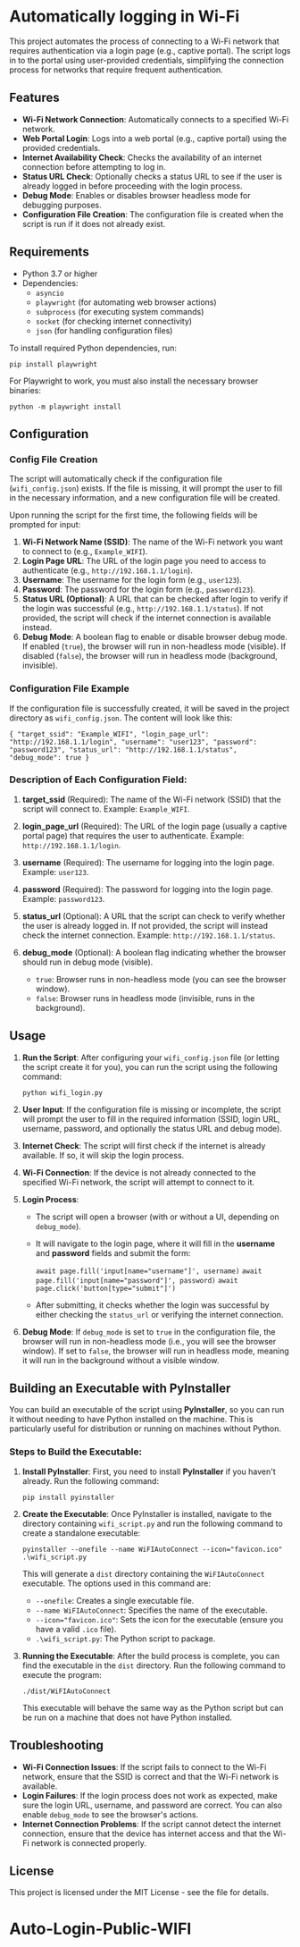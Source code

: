 Automatically logging in Wi-Fi
======================

This project automates the process of connecting to a Wi-Fi network that requires authentication via a login page (e.g., captive portal). The script logs in to the portal using user-provided credentials, simplifying the connection process for networks that require frequent authentication.

Features
--------

-   **Wi-Fi Network Connection**: Automatically connects to a specified Wi-Fi network.
-   **Web Portal Login**: Logs into a web portal (e.g., captive portal) using the provided credentials.
-   **Internet Availability Check**: Checks the availability of an internet connection before attempting to log in.
-   **Status URL Check**: Optionally checks a status URL to see if the user is already logged in before proceeding with the login process.
-   **Debug Mode**: Enables or disables browser headless mode for debugging purposes.
-   **Configuration File Creation**: The configuration file is created when the script is run if it does not already exist.

Requirements
------------

-   Python 3.7 or higher
-   Dependencies:
    -   `asyncio`
    -   `playwright` (for automating web browser actions)
    -   `subprocess` (for executing system commands)
    -   `socket` (for checking internet connectivity)
    -   `json` (for handling configuration files)

To install required Python dependencies, run:

`pip install playwright`

For Playwright to work, you must also install the necessary browser binaries:

`python -m playwright install`

Configuration
-------------

### Config File Creation

The script will automatically check if the configuration file (`wifi_config.json`) exists. If the file is missing, it will prompt the user to fill in the necessary information, and a new configuration file will be created.

Upon running the script for the first time, the following fields will be prompted for input:

1.  **Wi-Fi Network Name (SSID)**: The name of the Wi-Fi network you want to connect to (e.g., `Example_WIFI`).
2.  **Login Page URL**: The URL of the login page you need to access to authenticate (e.g., `http://192.168.1.1/login`).
3.  **Username**: The username for the login form (e.g., `user123`).
4.  **Password**: The password for the login form (e.g., `password123`).
5.  **Status URL (Optional)**: A URL that can be checked after login to verify if the login was successful (e.g., `http://192.168.1.1/status`). If not provided, the script will check if the internet connection is available instead.
6.  **Debug Mode**: A boolean flag to enable or disable browser debug mode. If enabled (`true`), the browser will run in non-headless mode (visible). If disabled (`false`), the browser will run in headless mode (background, invisible).

### Configuration File Example

If the configuration file is successfully created, it will be saved in the project directory as `wifi_config.json`. The content will look like this:

`{
  "target_ssid": "Example_WIFI",
  "login_page_url": "http://192.168.1.1/login",
  "username": "user123",
  "password": "password123",
  "status_url": "http://192.168.1.1/status",
  "debug_mode": true
}`

### Description of Each Configuration Field:

1.  **target_ssid** (Required): The name of the Wi-Fi network (SSID) that the script will connect to. Example: `Example_WIFI`.

2.  **login_page_url** (Required): The URL of the login page (usually a captive portal page) that requires the user to authenticate. Example: `http://192.168.1.1/login`.

3.  **username** (Required): The username for logging into the login page. Example: `user123`.

4.  **password** (Required): The password for logging into the login page. Example: `password123`.

5.  **status_url** (Optional): A URL that the script can check to verify whether the user is already logged in. If not provided, the script will instead check the internet connection. Example: `http://192.168.1.1/status`.

6.  **debug_mode** (Optional): A boolean flag indicating whether the browser should run in debug mode (visible).

    -   `true`: Browser runs in non-headless mode (you can see the browser window).
    -   `false`: Browser runs in headless mode (invisible, runs in the background).

Usage
-----

1.  **Run the Script**: After configuring your `wifi_config.json` file (or letting the script create it for you), you can run the script using the following command:

    `python wifi_login.py`

2.  **User Input**: If the configuration file is missing or incomplete, the script will prompt the user to fill in the required information (SSID, login URL, username, password, and optionally the status URL and debug mode).

3.  **Internet Check**: The script will first check if the internet is already available. If so, it will skip the login process.

4.  **Wi-Fi Connection**: If the device is not already connected to the specified Wi-Fi network, the script will attempt to connect to it.

5.  **Login Process**:

    -   The script will open a browser (with or without a UI, depending on `debug_mode`).
    -   It will navigate to the login page, where it will fill in the **username** and **password** fields and submit the form:

        `await page.fill('input[name="username"]', username)`
        `await page.fill('input[name="password"]', password)`
        `await page.click('button[type="submit"]')`

    -   After submitting, it checks whether the login was successful by either checking the `status_url` or verifying the internet connection.

6.  **Debug Mode**: If `debug_mode` is set to `true` in the configuration file, the browser will run in non-headless mode (i.e., you will see the browser window). If set to `false`, the browser will run in headless mode, meaning it will run in the background without a visible window.

Building an Executable with PyInstaller
---------------------------------------

You can build an executable of the script using **PyInstaller**, so you can run it without needing to have Python installed on the machine. This is particularly useful for distribution or running on machines without Python.

### Steps to Build the Executable:

1.  **Install PyInstaller**: First, you need to install **PyInstaller** if you haven't already. Run the following command:

    `pip install pyinstaller`

2.  **Create the Executable**: Once PyInstaller is installed, navigate to the directory containing `wifi_script.py` and run the following command to create a standalone executable:

    `pyinstaller --onefile --name WiFIAutoConnect --icon="favicon.ico" .\wifi_script.py`

    This will generate a `dist` directory containing the `WiFIAutoConnect` executable. The options used in this command are:

    -   `--onefile`: Creates a single executable file.
    -   `--name WiFIAutoConnect`: Specifies the name of the executable.
    -   `--icon="favicon.ico"`: Sets the icon for the executable (ensure you have a valid `.ico` file).
    -   `.\wifi_script.py`: The Python script to package.
3.  **Running the Executable**: After the build process is complete, you can find the executable in the `dist` directory. Run the following command to execute the program:

    `./dist/WiFIAutoConnect`

    This executable will behave the same way as the Python script but can be run on a machine that does not have Python installed.

Troubleshooting
---------------

-   **Wi-Fi Connection Issues**: If the script fails to connect to the Wi-Fi network, ensure that the SSID is correct and that the Wi-Fi network is available.
-   **Login Failures**: If the login process does not work as expected, make sure the login URL, username, and password are correct. You can also enable `debug_mode` to see the browser's actions.
-   **Internet Connection Problems**: If the script cannot detect the internet connection, ensure that the device has internet access and that the Wi-Fi network is connected properly.

License
-------

This project is licensed under the MIT License - see the <LICENSE> file for details.
# Auto-Login-Public-WIFI
